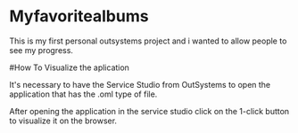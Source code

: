 # Myfavoritealbums
This is my first personal outsystems project and i wanted to allow people to see my progress.

#How To Visualize the aplication

It's necessary to have the Service Studio from OutSystems to open the application that has the .oml type of file.

After opening the application in the service studio click on the 1-click button to visualize it on the browser.
